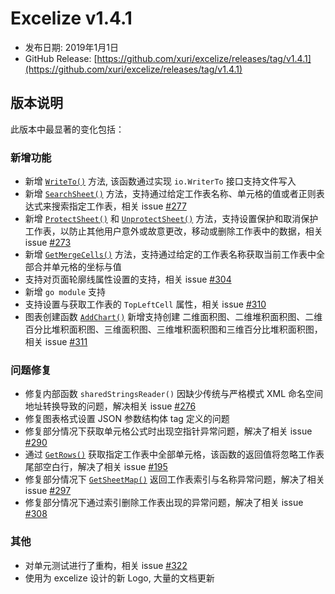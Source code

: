 # Excelize v1.4.1

* 发布日期: 2019年1月1日
* GitHub Release: [https://github.com/xuri/excelize/releases/tag/v1.4.1](https://github.com/xuri/excelize/releases/tag/v1.4.1)

## 版本说明

此版本中最显著的变化包括：

### 新增功能

* 新增 [`WriteTo()`](https://pkg.go.dev/github.com/xuri/excelize@v1.4.1#File.WriteTo#File.WriteTo) 方法, 该函数通过实现 `io.WriterTo` 接口支持文件写入
* 新增 [`SearchSheet()`](https://pkg.go.dev/github.com/xuri/excelize@v1.4.1#File.WriteTo#File.SearchSheet) 方法，支持通过给定工作表名称、单元格的值或者正则表达式来搜索指定工作表，相关 issue [#277](https://github.com/xuri/excelize/issues/277)
* 新增 [`ProtectSheet()`](https://pkg.go.dev/github.com/xuri/excelize@v1.4.1#File.WriteTo#File.ProtectSheet) 和 [`UnprotectSheet()`](https://pkg.go.dev/github.com/xuri/excelize@v1.4.1#File.WriteTo#File.UnprotectSheet) 方法，支持设置保护和取消保护工作表，以防止其他用户意外或故意更改，移动或删除工作表中的数据，相关 issue [#273](https://github.com/xuri/excelize/issues/273)
* 新增 [`GetMergeCells()`](https://pkg.go.dev/github.com/xuri/excelize@v1.4.1#File.WriteTo#File.GetMergeCells) 方法，支持通过给定的工作表名称获取当前工作表中全部合并单元格的坐标与值
* 支持对页面轮廓线属性设置的支持，相关 issue [#304](https://github.com/xuri/excelize/issues/304)
* 新增 `go module` 支持
* 支持设置与获取工作表的 `TopLeftCell` 属性，相关 issue [#310](https://github.com/xuri/excelize/issues/310)
* 图表创建函数 [`AddChart()`](https://pkg.go.dev/github.com/xuri/excelize@v1.4.1#File.WriteTo#File.AddChart) 新增支持创建 二维面积图、二维堆积面积图、二维百分比堆积面积图、三维面积图、三维堆积面积图和三维百分比堆积面积图，相关 issue [#311](https://github.com/xuri/excelize/issues/311)

### 问题修复

* 修复内部函数 `sharedStringsReader()` 因缺少传统与严格模式 XML 命名空间地址转换导致的问题，解决相关 issue [#276](https://github.com/xuri/excelize/issues/276)
* 修复图表格式设置 JSON 参数结构体 tag 定义的问题
* 修复部分情况下获取单元格公式时出现空指针异常问题，解决了相关 issue [#290](https://github.com/xuri/excelize/issues/290)
* 通过 [`GetRows()`](https://pkg.go.dev/github.com/xuri/excelize@v1.4.1#File.WriteTo#File.GetRows) 获取指定工作表中全部单元格，该函数的返回值将忽略工作表尾部空白行，解决了相关 issue [#195](https://github.com/xuri/excelize/issues/195)
* 修复部分情况下 [`GetSheetMap()`](https://pkg.go.dev/github.com/xuri/excelize@v1.4.1#File.WriteTo#File.GetSheetMap) 返回工作表索引与名称异常问题，解决了相关 issue [#297](https://github.com/xuri/excelize/issues/297)
* 修复部分情况下通过索引删除工作表出现的异常问题，解决了相关 issue [#308](https://github.com/xuri/excelize/issues/308)

### 其他

* 对单元测试进行了重构，相关 issue [#322](https://github.com/xuri/excelize/issues/322)
* 使用为 excelize 设计的新 Logo, 大量的文档更新
